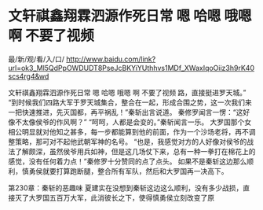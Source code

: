 # 文轩祺鑫翔霖泗源作死日常 嗯 哈嗯 哦嗯 啊 不要了视频

最/新/观/看/入/口/ http://www.baidu.com/link?url=ok3_Ml5QdPpOWDUDT8PseJcBKYiYUthhvs1MDf_XWaxIqoOiiz3h9rK40scs4rg4&wd


文轩祺鑫翔霖泗源作死日常 嗯 哈嗯 哦嗯 啊 不要了视频
 路，直接挺进罗天城。”
    “到时候我们四路大军于罗天城集合，整合在一起，形成合围之势，这一次我们来一把快速推进，先灭国都，再平祸乱！”秦斩出言说道。
    秦修罗闻言一愣：“这好像不太像侯爷的作风啊？”
    “呵呵，人都是会变的。”秦斩闻言一乐。
    大罗国那个女相公明显就对他知之甚多，每一步都能算到他的前面，作为一个沙场老将，再不调整策略，那可对不起他武朝军神的名号。
    “也是，我感觉对方的人好像对侯爷的战法了解颇深，虽然侯爷用兵如神，但是这几场仗下来，总有一种一拳打在棉花上的感觉，没有任何着力点！”秦修罗十分赞同的点了点头。
    如果不是秦斩这边那么顺利，慎勇侯就要打算跑断腿，整合所有军队，然后和大罗国再一决高下。

第230章：秦斩的恶趣味
    夏建实在没想到秦斩这边这么顺利，没有多少战损，直接灭了大罗国五百万大军，此消彼长之下，使得慎勇侯立刻改变了原
